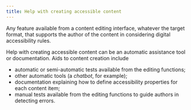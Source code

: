 ```yaml
---
title: Help with creating accessible content
---
```


Any feature available from a content editing interface, whatever the target format, that supports the author of the content in considering digital accessibility rules.

Help with creating accessible content can be an automatic assistance tool or documentation. Aids to content creation include 
- automatic or semi-automatic tests available from the editing functions;
- other automatic tools (a <i lang="en">chatbot</i>, for example);
- documentation explaining how to define accessibility properties for each content item;
- manual tests available from the editing functions to guide authors in detecting errors.